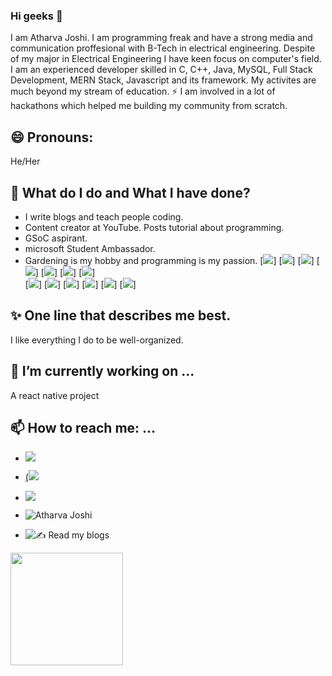 ### Hi geeks 👋

<!--
**atharva20-coder/atharva20-coder** is a ✨ _special_ ✨ repository because its `README.md` (this file) appears on your GitHub profile.
-->

I am Atharva Joshi. I am programming freak and have a strong media and communication proffesional with B-Tech in electrical engineering. Despite of my major in Electrical Engineering I have keen focus on computer's field. I am an experienced developer skilled in C, C++, Java, MySQL, Full Stack Development, MERN Stack, Javascript and its framework. My activites are much beyond my stream of education. ⚡ I am involved in a lot of hackathons which helped me building my community from scratch.

## 😄 Pronouns: 

He/Her

## 🌱 What do I do and What I have done?

- I write blogs and teach people coding.
- Content creator at YouTube. Posts tutorial about programming.
- GSoC aspirant.
- microsoft Student Ambassador.
- Gardening is my hobby and programming is my passion.
[<img src = "https://img.shields.io/badge/HTML5-E34F26?style=for-the-badge&logo=html5&logoColor=white)">]
[<img src = "https://img.shields.io/badge/CSS3-1572B6?style=for-the-badge&logo=css3&logoColor=white">]
[<img src = "https://img.shields.io/badge/JavaScript-F7DF1E?style=for-the-badge&logo=javascript&logoColor=black">]
[<img src = "https://img.shields.io/badge/C-00599C?style=for-the-badge&logo=c&logoColor=white">]
[<img src = "https://img.shields.io/badge/Java-ED8B00?style=for-the-badge&logo=java&logoColor=white">]
[<img src = "https://img.shields.io/badge/PHP-777BB4?style=for-the-badge&logo=php&logoColor=white">]
[<img src = "https://img.shields.io/badge/MySQL-00000F?style=for-the-badge&logo=mysql&logoColor=white">]<br>
[<img src = "https://img.shields.io/badge/PostgreSQL-316192?style=for-the-badge&logo=postgresql&logoColor=white">]
[<img src = "https://img.shields.io/badge/MongoDB-4EA94B?style=for-the-badge&logo=mongodb&logoColor=white">]
[<img src ="https://img.shields.io/badge/React_Native-20232A?style=for-the-badge&logo=react&logoColor=61DAFB">]
[<img src ="https://img.shields.io/badge/Node.js-43853D?style=for-the-badge&logo=node-dot-js&logoColor=white">]
[<img src ="https://img.shields.io/badge/npm-CB3837?style=for-the-badge&logo=npm&logoColor=white">]
[<img src ="https://img.shields.io/badge/React-20232A?style=for-the-badge&logo=react&logoColor=61DAFB">]


## ✨ One line that describes me best.
I like everything I do to be well-organized.

## 🔭 I’m currently working on ...
 
 A react native project
 
## 📫 How to reach me: ...

- [<img src="https://img.shields.io/badge/Gmail-D14836?style=for-the-badge&logo=gmail&logoColor=white">](atharvajoshi131995@gmail.com)<br>
- [(<img src = "https://img.shields.io/badge/Discord-7289DA?style=for-the-badge&logo=discord&logoColor=white">](https://discord.gg/WyxF8W97cD)<br>
- [<img src = "https://img.shields.io/badge/Instagram-E4405F?style=for-the-badge&logo=instagram&logoColor=white">](https://www.instagram.com/atharva20_coder/)<br>

- ![Atharva Joshi](https://www.devatharva.com/)<br>
- ![✍ Read my blogs](https://atharvacodes.netlify.app/)<br>

<img height="180em" src="https://github-readme-stats.vercel.app/api?username=atharva20-coder&show_icons=true&hide_border=true&&count_private=true&include_all_commits=true" />

